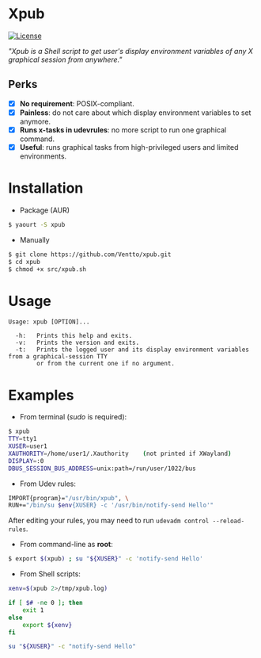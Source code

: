 Xpub
====

[![License](https://img.shields.io/badge/license-MIT-blue.svg?style=flat)](https://github.com/Ventto/xpub/blob/master/LICENSE)

*"Xpub is a Shell script to get user's display environment variables of any X graphical session from anywhere."*

## Perks

* [x] **No requirement**: POSIX-compliant.
* [x] **Painless**: do not care about which display environment variables to set anymore.
* [x] **Runs x-tasks in udevrules**:  no more script to run one graphical command.
* [x] **Useful**: runs graphical tasks from high-privileged users and limited environments.

# Installation

* Package (AUR)

```bash
$ yaourt -S xpub
```

* Manually

```bash
$ git clone https://github.com/Ventto/xpub.git
$ cd xpub
$ chmod +x src/xpub.sh
```

# Usage

```
Usage: xpub [OPTION]...

  -h:   Prints this help and exits.
  -v:   Prints the version and exits.
  -t:   Prints the logged user and its display environment variables from a graphical-session TTY
        or from the current one if no argument.
```

# Examples


* From terminal (*sudo* is required):
```bash
$ xpub
TTY=tty1
XUSER=user1
XAUTHORITY=/home/user1/.Xauthority    (not printed if XWayland)
DISPLAY=:0
DBUS_SESSION_BUS_ADDRESS=unix:path=/run/user/1022/bus
```

* From Udev rules:

```bash
IMPORT{program}="/usr/bin/xpub", \
RUN+="/bin/su $env{XUSER} -c '/usr/bin/notify-send Hello'"
```

After editing your rules, you may need to run `udevadm control --reload-rules`.

* From command-line as **root**:

```bash
$ export $(xpub) ; su "${XUSER}" -c 'notify-send Hello'
```

* From Shell scripts:

```bash
xenv=$(xpub 2>/tmp/xpub.log)

if [ $# -ne 0 ]; then
    exit 1
else
    export ${xenv}
fi

su "${XUSER}" -c "notify-send Hello"
```
